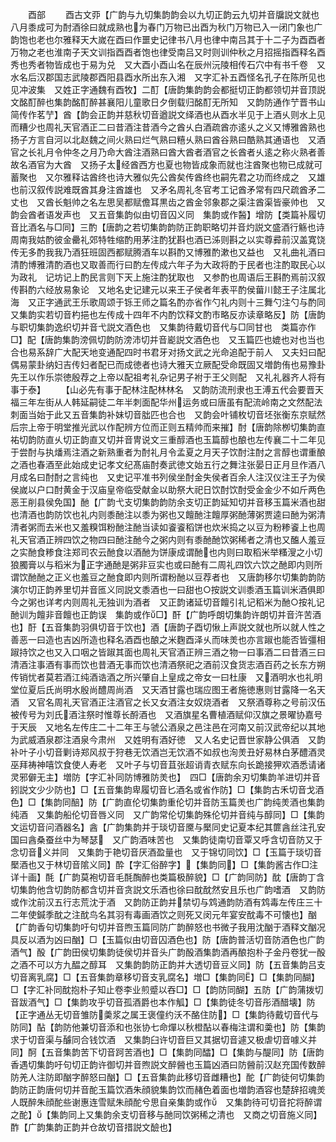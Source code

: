 <!-- { "loadSidebar": true } -->

　　酉部
　　酉古文丣【广韵与九切集韵韵会以九切正韵云九切并音牖説文就也八月黍成可为酎酒徐曰就成熟也为春门万物已出酉为秋门万物已入一闭门象也广韵饱也老也尔雅释天大嵗在酉曰作噩史记律书八月也律中南吕其于十二子为酉酉者万物之老也淮南子天文训指酉酉者饱也律受南吕又时则训仲秋之月招摇指酉释名酉秀也秀者物皆成也于易为兑　又大酉小酉山名在辰州沅陵相传石穴中有书千卷　又水名后汉郡国志武陵郡酉阳县酉水所出东入湘　又字汇补五酉怪名孔子在陈所见也见冲波集　又姓正字通魏有酉牧】二酊【唐韵集韵韵会都挺切正韵都领切并音顶説文酩酊醉也集韵酩酊醉甚襄阳儿童歌日夕倒载归酩酊无所知　又韵防通作艼晋书山简传作茗艼】酋【韵会正韵并慈秋切音遒説文绎酒也从酉水半见于上酒乆则水上见而糟少也周礼天官酒正二曰昔酒注昔酒今之酋乆白酒疏酋亦逺乆之义又博雅酋熟也扬子方言自河以北赵魏之间火熟曰烂气熟曰糦乆熟曰酋谷熟曰酷熟其通语也　又酒官之长礼月令仲冬之月乃命大酋注酒熟曰酋大酋者酒官之长酋者乆逺之称火熟者善故名酒官为大酋　又扬子太经酋西方也夏也物皆成象而就也注酋聚也物已成就可蓄聚也　又尔雅释诂酋终也诗大雅似先公酋矣传酋终也嗣先君之功而终成之　又雄也前汉叙传説难既酋其身注酋雄也　又矛名周礼冬官考工记酋矛常有四尺疏酋矛二丈也　又酋长魁帅之名左思吴都赋儋耳黒齿之酋金邻象郡之渠注酋渠皆豪帅也　又韵会酋者语发声也　又五音集韵似由切音囚义同　集韵或作醔】增防【类篇补履切音比酒名与□同】三酌【唐韵之若切集韵韵防正韵职略切并音灼説文盛酒行觞也诗周南我姑酌彼金罍礼郊特牲缩酌用茅注酌犹斟也酒已泲则斟之以实尊彛前汉盖寛饶传无多酌我我乃酒狂班固西都赋腾酒车以斟酌又博雅酌漱也又益也　又礼曲礼酒曰清酌博雅清酌酒也又取善而行曰酌左传成六年子为大政将酌于民者也注酌取民心以为政礼　记坊记上酌民言则下天上施注酌犹取也　又参酌也周语后王斟酌焉前汉叙传斟酌六经放易象论　又地名史记建元以来王子侯者年表平酌侯葘川懿王子注属北海　又正字通武王乐歌周颂于铄王师之篇名酌亦省作勺礼内则十三舞勺注勺与酌同　又集韵实若切音杓挹也左传成十四年不内酌饮释文酌市略反亦读章略反】防【唐韵与职切集韵逸织切并音弋説文酒色也　又集韵待戴切音代与□同甘也　类篇亦作□】配【唐韵集韵滂佩切韵防滂沛切并音嶏説文酒色也　又玉篇匹也媲也对也当也合也易系辞广大配天地变通配四时书君牙对扬文武之光命追配于前人　又夫妇曰配偶易蒙卦纳妇吉传妇者配已而成徳者也诗大雅天立厥配受命既固又増韵侑也易豫卦先王以作乐崇徳殷荐之上帝以配祖考礼杂记男子袝于王父则配　又礼礼器齐人将有事于泰】
　　【山必先有事于配林注配林林名　又韵防流刑隶也王溥五代会要晋天福三年左街从人韩延嗣徒二年半刺面配华州运务或曰唐虽有配流岭南之文然配法刺面当始于此又五音集韵补妹切音朏匹也合也　又韵会叶铺枚切音坯张衡东京赋然后宗上帝于明堂推光武以作配辨方位而正则五精帅而来摧】酎【唐韵除栁切集韵直祐切韵防直乆切正韵直又切并音冑说文三重醇酒也玉篇醇也酿也左传襄二十二年见于尝酎与执燔焉注酒之新熟重者为酎礼月令孟夏之月天子饮酎注酎之言醇也谓重酿之酒也春酒至此始成史记孝文纪髙庙酎奏武徳文始五行之舞注张晏日正月旦作酒八月成名曰酎酎之言纯也　又史记平准书列侯坐酎金失侯者百余人注汉仪注王子为侯侯嵗以户口酎黄金于汉庙皇帝临受献金以助祭大祀日饮酎饮酎受金金少不如斤两色恶王削县侯免国】酏【广韵弋支切集韵韵防余支切正韵延知切并音移玉篇米酒也甜也清酒也韵防饮也礼内则黍酏注以黍为粥也又饘酏注饘厚粥酏薄粥贾逵曰酏为粥清清者粥而去米也又羞糗饵粉酏注酏当读如餈餈稻饼也炊米捣之以豆为粉糁餈上也周礼天官酒正辨四饮之物四曰酏注酏今之粥内则有黍酏酏饮粥稀者之清也又醢人羞豆之实酏食糁食注郑司农云酏食以酒酏为饼康成谓酏也内则曰取稻米举糔溲之小切狼臅膏以与稻米为正字通酏是粥非豆实也或曰酏有二周礼四饮六饮之酏即内则所谓饮酏酏之正义也羞豆之酏食即内则所谓粉酏以豆荐者也　又唐韵移尔切集韵韵防演尔切正韵养里切并音匜义同説文黍酒也一曰甜也○按説文训黍酒玉篇训米酒俱即今之粥也详考内则周礼无独训为酒者　又正韵诸延切音饘引礼记稻米为酏○按礼记酏训为饘非音饘也正韵误　集韵或作□】酐【广韵呼朗切集韵许朗切并音汻苦酒也】酑【五音集韵羽俱切音于饮也】酒【唐韵子酉切愀上声説文就也所以就人性之善恶一曰造也吉凶所造也释名酒酉也酿之米麴酉泽乆而味羙也亦言踧也能否皆彊相踧持饮之也又入口咽之皆踧其面也周礼天官酒正辨三酒之物一曰事酒二曰昔酒三曰清酒注事酒有事而饮也昔酒无事而饮也清酒祭祀之酒前汉食货志酒百药之长东方朔传销忧者莫若酒江纯酒诰酒之所兴肇自上皇成之帝女一曰杜康　又酒明水也礼明堂位夏后氏尚明水殷尚醴周尚酒　又天酒甘露也瑞应图王者施徳惠则甘露降一名天酒　又官名周礼天官酒正注酒官之长又女酒注女奴烧酒者　又祭酒尊称之号前汉伍被传号为刘氏酒注祭时惟尊长酹酒也　又酒旗星名曹植酒赋仰汉旗之景曜协嘉号于天辰　又地名左传庄二十二年王与虢公酒泉之邑注邑在河南又前汉武帝纪以其地为武威酒泉郡注酒泉今肃州　又姓明有酒好徳　又人名史记晋世家静公俱酒　又韵补叶子小切音剿诗郑风叔于狩巷无饮酒岂无饮酒不如叔也洵羙丑好易林白茅醴酒灵巫拜祷神嘻饮食使人寿老　又叶子与切音苴张超诮青衣赋东向长跪接狎欢酒悉请诸灵邪僻无主】増防【字汇补同防博雅防羙也】　四□【唐韵余刃切集韵羊进切并音鈏説文少少防也】□【五音集韵卑履切音匕酒名或省作防】□【集韵古禾切音戈酒色】□【集韵同醅】防【广韵直伦切集韵重伦切并音防玉篇羙也广韵纯羙酒也集韵纯酒　又集韵船伦切音唇义同　又广韵常伦切集韵殊伦切并音纯与醇同】□【集韵文运切音问酒器名】酓【广韵集韵并于琰切音黡与檿同史记夏本纪其篚酓丝注孔安国曰酓桑蚕丝中为琴瑟　又广韵酒味苦也　又集韵徒南切音覃又呼含切音防又于念切音义并同　又集韵于艳切音厌酒盈量也　又于锦切同饮】□【玉篇于琰切音檿酒也又于林切音隂义同】酔【字汇俗醉字】【集韵同】□【集韵酱古作□注详十画】酕【广韵莫袍切音毛酕醄醉也类篇极醉貌】□【广韵同防】酖【唐韵丁含切集韵他含切韵防都含切并音贪説文乐酒也徐曰酖酖然安且乐也广韵嗜酒　又韵防或作沈前汉五行志荒沈于酒　又韵防正韵并禁切与鸩通韵防酒有鸩毒左传庄三十二年使鍼季酖之注酖鸟名其羽有毒画酒饮之则死又闵元年宴安酖毒不可懐也】酗【广韵香句切集韵吁句切并音煦玉篇同防广韵醉怒也书微子我用沈酗于酒释文酗况具反以酒为凶曰酗】□【玉篇似由切音囚酒色也】防【唐韵普活切音防酒色也广韵酒气】酘【广韵田侯切集韵徒侯切并音头广韵酘酒集韵酒再酿抱朴子金丹卷犹一酘之酒不可以方九醖之醇耳　又集韵韵防正韵并大透切音豆义同】防【五音集韵吕支切音离乳腐】□【五音集韵章移切音支乳腐名】増□【集韵同】□【集韵同醐】□【字汇补同酖抱朴子知止卷李业煎蹙以吞□】□【韵防同醐】五防【广韵蒲拨切音跋酒气】□【集韵攻乎切音孤酒爵也本作觚】□【集韵徒冬切音彤酒醋壊】防【正字通丛无切音雏防羮浆之属王褒僮约沃不酪住防】□【集韵待戴切音代与防同】酟【韵防他兼切音添和也张协七命燀以秋橙酟以春梅注谓和羮也】防【集韵求于切音渠与醵同合钱饮酒　又集韵臼许切音巨又其据切音遽又极虐切音噱义并同】酠【五音集韵苦下切音跒苦酒也】□【集韵同醽】□【集韵与醍同】防【唐韵香遇切集韵吁句切正韵许御切并音煦説文醉醟也玉篇凶酒曰防醟前汉赵充国传数醉防羌人注防即酗字醉怒曰酗】□【五音集韵此移切音雌糟也】酡【广韵徒何切集韵韵防正韵唐何切并音酡玉篇饮酒朱顔貌集韵饮而赭色着面也増韵酒容也楚辞招魂羙人既醉朱顔酡些谢惠连雪赋朱顔酡兮思自亲集韵或作　又集韵待可切音拕将醉谓之酡】【集韵同上又集韵余支切音移与酏同饮粥稀之清也　又商之切音施义同】酢【广韵集韵正韵并仓故切音措説文醶也】
